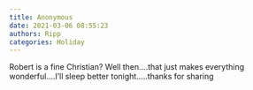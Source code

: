 ```yaml
---
title: Anonymous
date: 2021-03-06 08:55:23
authors: Ripp
categories: Holiday
---
```


 Robert is a fine Christian? Well then....that just makes everything wonderful....I’ll sleep better tonight.....thanks for sharing